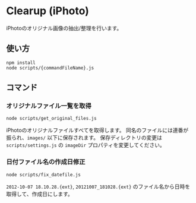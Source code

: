 # Clearup (iPhoto)

iPhotoのオリジナル画像の抽出/整理を行います。

## 使い方

    npm install
    node scripts/{commandFileName}.js

## コマンド

### オリジナルファイル一覧を取得

    node scripts/get_original_files.js

iPhotoのオリジナルファイルすべてを取得します。
同名のファイルには連番が振られ、`images/` 以下に保存されます。
保存ディレクトリの変更は `scripts/settings.js` の `imageDir` プロパティを変更してください。

### 日付ファイル名の作成日修正

    node scripts/fix_datefile.js

`2012-10-07 18.10.28.{ext}`, `20121007_181028.{ext}` のファイル名から日時を取得して、作成日にします。